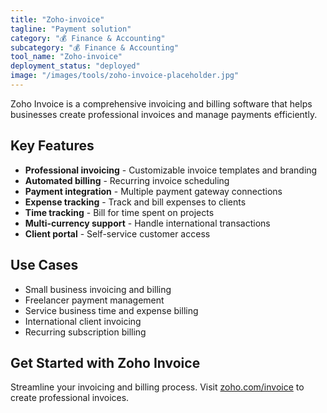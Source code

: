 ```yaml
---
title: "Zoho-invoice"
tagline: "Payment solution"
category: "💰 Finance & Accounting"
subcategory: "💰 Finance & Accounting"
tool_name: "Zoho-invoice"
deployment_status: "deployed"
image: "/images/tools/zoho-invoice-placeholder.jpg"
---
```

Zoho Invoice is a comprehensive invoicing and billing software that helps businesses create professional invoices and manage payments efficiently.

## Key Features

- **Professional invoicing** - Customizable invoice templates and branding
- **Automated billing** - Recurring invoice scheduling
- **Payment integration** - Multiple payment gateway connections
- **Expense tracking** - Track and bill expenses to clients
- **Time tracking** - Bill for time spent on projects
- **Multi-currency support** - Handle international transactions
- **Client portal** - Self-service customer access

## Use Cases

- Small business invoicing and billing
- Freelancer payment management
- Service business time and expense billing
- International client invoicing
- Recurring subscription billing

## Get Started with Zoho Invoice

Streamline your invoicing and billing process. Visit [zoho.com/invoice](https://www.zoho.com/invoice) to create professional invoices.
